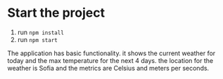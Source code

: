 # Start the project

1. run `npm install`
2. run `npm start`

The application has basic functionality. it shows the current weather for today and the max temperature for the next 4 days. the location for the weather is Sofia and the metrics are Celsius and meters per seconds. 
